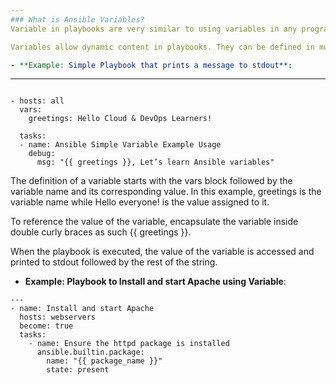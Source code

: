```yaml
---
### What is Ansible Variables?
Variable in playbooks are very similar to using variables in any programming language. It helps you to use and assign a value to a variable and use that anywhere in the playbook. 

Variables allow dynamic content in playbooks. They can be defined in multiple ways, such as within playbooks, inventory, or external files.

- **Example: Simple Playbook that prints a message to stdout**:

```
---
```

- hosts: all
  vars:
    greetings: Hello Cloud & DevOps Learners!

  tasks:
  - name: Ansible Simple Variable Example Usage
    debug:
      msg: "{{ greetings }}, Let’s learn Ansible variables"
```
The definition of a variable starts with the vars block followed by the variable name and its corresponding value. In this example, greetings is the variable name while Hello everyone! is the value assigned to it.

To reference the value of the variable, encapsulate the variable inside double curly braces as such {{ greetings }}.

When the playbook is executed, the value of the variable is accessed and printed to stdout followed by the rest of the string.

- **Example: Playbook to Install and start Apache using Variable**:

```
---
- name: Install and start Apache
  hosts: webservers
  become: true
  tasks:
    - name: Ensure the httpd package is installed
      ansible.builtin.package:
        name: "{{ package_name }}"
        state: present
```

